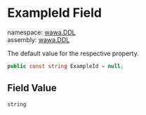 # ExampleId Field

namespace: [wawa\.DDL](../../wawa.DDL.md)<br />
assembly: [wawa\.DDL](../../../wawa.DDL.md)

The default value for the respective property\.

```csharp
public const string ExampleId = null;
```

## Field Value

`string`

